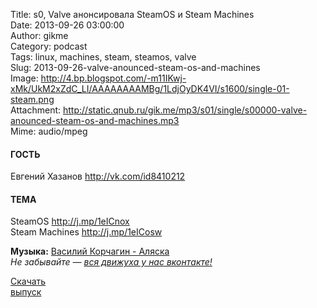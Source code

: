 Title: s0, Valve анонсировала SteamOS и Steam Machines  
Date: 2013-09-26 03:00:00  
Author: gikme  
Category: podcast  
Tags: linux, machines, steam, steamos, valve  
Slug: 2013-09-26-valve-anounced-steam-os-and-machines  
Image: http://4.bp.blogspot.com/-m11IKwj-xMk/UkM2xZdC_LI/AAAAAAAAMBg/1LdjOyDK4VI/s1600/single-01-steam.png  
Attachment: http://static.qnub.ru/gik.me/mp3/s01/single/s00000-valve-anounced-steam-os-and-machines.mp3  
Mime: audio/mpeg

#### ГОСТЬ

Евгений Хазанов <http://vk.com/id8410212>

#### ТЕМА

SteamOS <http://j.mp/1eICnox>  
Steam Machines <http://j.mp/1eICosw>

**Музыка:** [Василий Корчагин - Аляска](http://vk.com/bacc3)  
*Не забывайте — [вся движуха у нас вконтакте!](http://vk.com/gikme)*

[Скачать  
выпуск](http://static.qnub.ru/gik.me/mp3/s01/single/s00000-valve-anounced-steam-os-and-machines.mp3)

